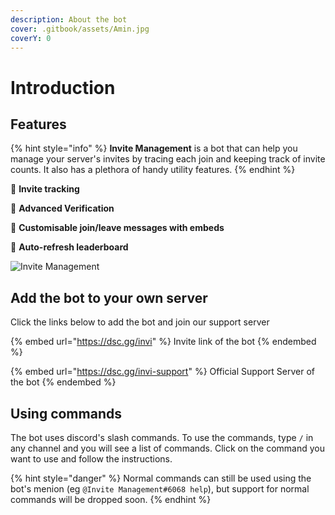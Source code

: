 ```yaml
---
description: About the bot
cover: .gitbook/assets/Amin.jpg
coverY: 0
---
```


# Introduction

## Features

{% hint style="info" %}
**Invite Management** is a bot that can help you manage your server's invites by tracing each join and keeping track of invite counts. It also has a plethora of handy utility features.
{% endhint %}

💠 **Invite tracking**

💠 **Advanced Verification**

💠 **Customisable join/leave messages with embeds**

💠 **Auto-refresh leaderboard**

![Invite Management](https://i.imgur.com/1ELlK1Z.png)

## Add the bot to your own server

Click the links below to add the bot and join our support server

{% embed url="https://dsc.gg/invi" %}
Invite link of the bot
{% endembed %}

{% embed url="https://dsc.gg/invi-support" %}
Official Support Server of the bot
{% endembed %}

## Using commands  

The bot uses discord's slash commands. To use the commands, type `/` in any channel and you will see a list of commands. Click on the command you want to use and follow the instructions.

{% hint style="danger" %}
Normal commands can still be used using the bot's menion (eg `@Invite Management#6068 help`), but support for normal commands will be dropped soon.
{% endhint %}

